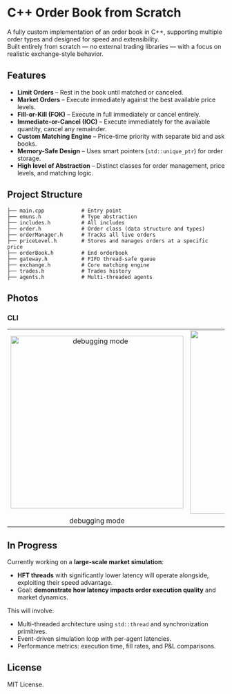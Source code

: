 # C++ Order Book from Scratch

A fully custom implementation of an order book in C++, supporting multiple order types and designed for speed and extensibility.  
Built entirely from scratch — no external trading libraries — with a focus on realistic exchange-style behavior.

## Features

- **Limit Orders** – Rest in the book until matched or canceled.
- **Market Orders** – Execute immediately against the best available price levels.
- **Fill-or-Kill (FOK)** – Execute in full immediately or cancel entirely.
- **Immediate-or-Cancel (IOC)** – Execute immediately for the available quantity, cancel any remainder.
- **Custom Matching Engine** – Price-time priority with separate bid and ask books.
- **Memory-Safe Design** – Uses smart pointers (`std::unique_ptr`) for order storage.
- **High level of Abstraction** – Distinct classes for order management, price levels, and matching logic.

## Project Structure

```
├── main.cpp            # Entry point
├── emuns.h             # Type abstraction
├── includes.h          # All includes
├── order.h             # Order class (data structure and types)
├── orderManager.h      # Tracks all live orders
├── priceLevel.h        # Stores and manages orders at a specific price
├── orderBook.h         # End orderbook
├── gateway.h           # FIFO thread-safe queue 
├── exchange.h          # Core matching engine
├── trades.h            # Trades history
├── agents.h            # Multi-threaded agents

```

## Photos
### CLI

<table align="center">
   <tr>
    <td align="center"> <img src="https://github.com/user-attachments/assets/73fcfc0b-e4f6-4a6c-be2c-316da6e91039" alt="debugging mode" width="400"/></td>
    <td align="center"><img src="https://github.com/user-attachments/assets/bea60dba-2a85-438c-acc5-ec0ff41b9827" alt="orderbook" width="425"/></td>
  </tr>
  <tr>
    <td align="center" width="400" style="border:none;">debugging mode</td>
    <td align="center" width="400" style="border:none;">orderbook</td>
  </tr>
</table>



## In Progress

Currently working on a **large-scale market simulation**:


* **HFT threads** with significantly lower latency will operate alongside, exploiting their speed advantage.
* Goal: **demonstrate how latency impacts order execution quality** and market dynamics.

This will involve:

* Multi-threaded architecture using `std::thread` and synchronization primitives.
* Event-driven simulation loop with per-agent latencies.
* Performance metrics: execution time, fill rates, and P\&L comparisons.

## License

MIT License.


